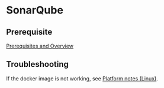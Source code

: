 # SonarQube

## Prerequisite

[Prerequisites and Overview](https://docs.sonarqube.org/latest/requirements/requirements/)

## Troubleshooting

If the docker image is not working, see [Platform notes (Linux)](https://docs.sonarqube.org/latest/requirements/requirements/#header-5).
